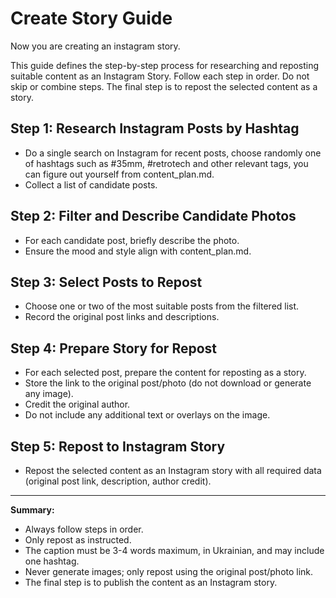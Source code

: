 # Create Story Guide

Now you are creating an instagram story.

This guide defines the step-by-step process for researching and reposting suitable content as an Instagram Story. Follow each step in order. Do not skip or combine steps. The final step is to repost the selected content as a story.

## Step 1: Research Instagram Posts by Hashtag

- Do a single search on Instagram for recent posts, choose randomly one of hashtags such as #35mm, #retrotech and other relevant tags, you can figure out yourself from content_plan.md.
- Collect a list of candidate posts.

## Step 2: Filter and Describe Candidate Photos

- For each candidate post, briefly describe the photo.
- Ensure the mood and style align with content_plan.md.

## Step 3: Select Posts to Repost

- Choose one or two of the most suitable posts from the filtered list.
- Record the original post links and descriptions.

## Step 4: Prepare Story for Repost

- For each selected post, prepare the content for reposting as a story.
- Store the link to the original post/photo (do not download or generate any image).
- Credit the original author.
- Do not include any additional text or overlays on the image.

## Step 5: Repost to Instagram Story

- Repost the selected content as an Instagram story with all required data (original post link, description, author credit).

---

**Summary:**
- Always follow steps in order.
- Only repost as instructed.
- The caption must be 3-4 words maximum, in Ukrainian, and may include one hashtag.
- Never generate images; only repost using the original post/photo link.
- The final step is to publish the content as an Instagram story.